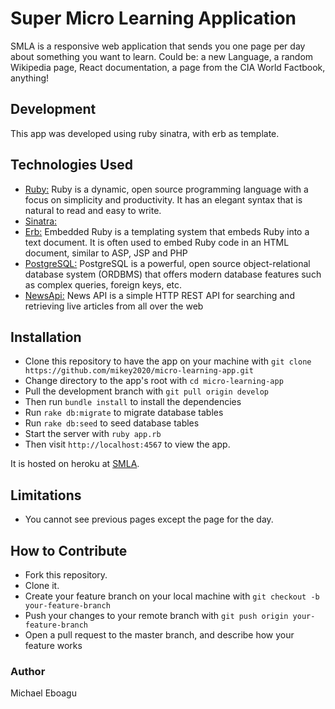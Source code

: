 # Super Micro Learning Application

SMLA is a responsive web application that sends you one page per day about something you want to learn. Could be: a new Language, a random Wikipedia page, React documentation, a page from the CIA World Factbook, anything! 

## Development
This app was developed using ruby sinatra, with erb as template.

## Technologies Used
* [Ruby:](https://www.ruby-lang.org/en/) Ruby is a dynamic, open source programming language with a focus on simplicity and productivity. It has an elegant syntax that is natural to read and easy to write.
* [Sinatra:](http://sinatrarb.com//)
* [Erb:](https://en.wikipedia.org/wiki/ERuby) Embedded Ruby is a templating system that embeds Ruby into a text document. It is often used to embed Ruby code in an HTML document, similar to ASP, JSP and PHP
* [PostgreSQL:](https://www.postgresql.org/) PostgreSQL is a powerful, open source object-relational database system (ORDBMS) that offers modern database features such as complex queries, foreign keys, etc.
* [NewsApi:](https://newsapi.org/) News API is a simple HTTP REST API for searching and retrieving live articles from all over the web

## Installation
- Clone this repository to have the app on your machine with ```git clone https://github.com/mikey2020/micro-learning-app.git```
- Change directory to the app's root with ```cd micro-learning-app```
- Pull the development branch with ```git pull origin develop```
- Then run ```bundle install```  to install the dependencies
- Run ```rake db:migrate``` to migrate database tables
- Run ```rake db:seed``` to seed database tables
- Start the server with ```ruby app.rb```
- Then visit ```http://localhost:4567``` to view the app.

It is hosted on heroku at <a href="https://micro-learning.herokuapp.com/" target="_blank">SMLA</a>.

## Limitations
- You cannot see previous pages except the page for the day.

## How to Contribute
- Fork this repository.
- Clone it.
- Create your feature branch on your local machine with ```git checkout -b your-feature-branch```
- Push your changes to your remote branch with ```git push origin your-feature-branch```
- Open a pull request to the master branch, and describe how your feature works

### Author
Michael Eboagu